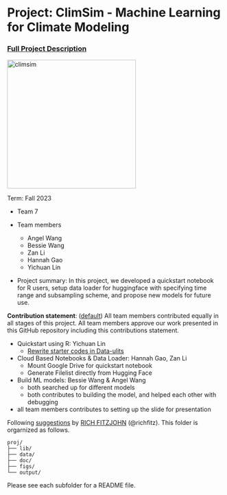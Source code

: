 # Project: ClimSim - Machine Learning for Climate Modeling


### [Full Project Description](doc/project3_desc.md)

<img src="https://leap-stc.github.io/ClimSim/_images/fig_1.png" alt="climsim" width="300"/>

Term: Fall 2023

+ Team 7
+ Team members
	+ Angel Wang
	+ Bessie Wang
	+ Zan Li
	+ Hannah Gao
	+ Yichuan Lin

+ Project summary: In this project, we developed a quickstart notebook for R users, setup data loader for  huggingface with specifying time range and subsampling scheme, and propose new models for future use.

**Contribution statement**: ([default](doc/a_note_on_contributions.md)) All team members contributed equally in all stages of this project. All team members approve our work presented in this GitHub repository including this contributions statement. 

- Quickstart using R: Yichuan Lin
	- [Rewrite starter codes in Data-ulits](doc/soucer.R)
- Cloud Based Notebooks & Data Loader: Hannah Gao, Zan Li
	- Mount Google Drive for quickstart notebook
 	- Generate Filelist directly from Hugging Face
- Build ML models: Bessie Wang & Angel Wang
	- both searched up for different models
	- both contributes to building the model, and helped each other with debugging
- all team members contributes to setting up the slide for presentation



Following [suggestions](http://nicercode.github.io/blog/2013-04-05-projects/) by [RICH FITZJOHN](http://nicercode.github.io/about/#Team) (@richfitz). This folder is orgarnized as follows.

```
proj/
├── lib/
├── data/
├── doc/
├── figs/
└── output/
```

Please see each subfolder for a README file.
